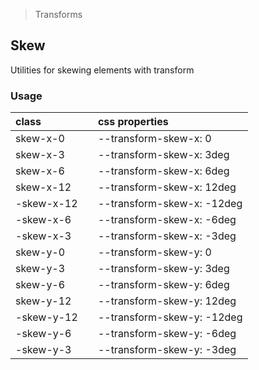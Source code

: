 > Transforms

## Skew

Utilities for skewing elements with transform

### Usage

| class |  | css properties |
|:--|:--|:--|
| skew-x-0 |  | --transform-skew-x: 0 |
| skew-x-3 |  | --transform-skew-x: 3deg |
| skew-x-6 |  | --transform-skew-x: 6deg |
| skew-x-12 |  | --transform-skew-x: 12deg |
| -skew-x-12 |  | --transform-skew-x: -12deg |
| -skew-x-6 |  | --transform-skew-x: -6deg |
| -skew-x-3 |  | --transform-skew-x: -3deg |
| skew-y-0 |  | --transform-skew-y: 0 |
| skew-y-3 |  | --transform-skew-y: 3deg |
| skew-y-6 |  | --transform-skew-y: 6deg |
| skew-y-12 |  | --transform-skew-y: 12deg |
| -skew-y-12 |  | --transform-skew-y: -12deg |
| -skew-y-6 |  | --transform-skew-y: -6deg |
| -skew-y-3 |  | --transform-skew-y: -3deg |
